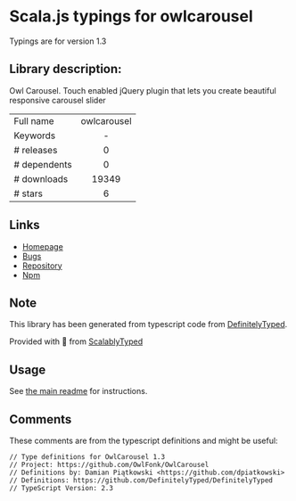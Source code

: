
# Scala.js typings for owlcarousel

Typings are for version 1.3

## Library description:
Owl Carousel. Touch enabled jQuery plugin that lets you create beautiful responsive carousel slider

|                    |                 |
| ------------------ | :-------------: |
| Full name          | owlcarousel |
| Keywords           | - |
| # releases         | 0 |
| # dependents       | 0 |
| # downloads        | 19349 |
| # stars            | 6 |

## Links
- [Homepage](https://github.com/OwlFonk/OwlCarousel)
- [Bugs](https://github.com/OwlFonk/OwlCarousel/issues)
- [Repository](https://github.com/OwlFonk/OwlCarousel)
- [Npm](https://www.npmjs.com/package/owlcarousel)
    


## Note
This library has been generated from typescript code from [DefinitelyTyped](https://definitelytyped.org).

Provided with :purple_heart: from [ScalablyTyped](https://github.com/oyvindberg/ScalablyTyped)

## Usage
See [the main readme](../../readme.md) for instructions.

## Comments

These comments are from the typescript definitions and might be useful:
```
// Type definitions for OwlCarousel 1.3
// Project: https://github.com/OwlFonk/OwlCarousel
// Definitions by: Damian Piątkowski <https://github.com/dpiatkowski>
// Definitions: https://github.com/DefinitelyTyped/DefinitelyTyped
// TypeScript Version: 2.3

```

